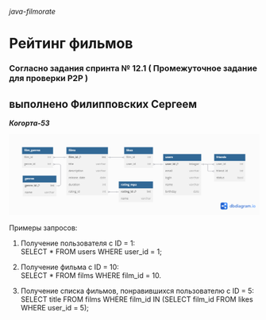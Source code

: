 _java-filmorate_

# Рейтинг фильмов
### Согласно задания спринта № 12.1 ( Промежуточное задание для проверки P2P )
## выполнено Филипповских Сергеем

_**Когорта-53**_

![](/er_diagram_filmrate.png)

Примеры запросов:
1. Получение пользователя с ID = 1: \
   SELECT *
   FROM users
   WHERE user_id = 1;

2. Получение фильма с ID = 10: \
   SELECT *
   FROM films
   WHERE film_id = 10.

3. Получение списка фильмов, понравившихся пользователю с ID = 5: \
   SELECT title
   FROM films
   WHERE film_id IN (SELECT film_id FROM likes WHERE user_id = 5);
